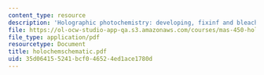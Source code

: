 ```yaml
---
content_type: resource
description: 'Holographic photochemistry: developing, fixinf and bleaching'
file: https://ol-ocw-studio-app-qa.s3.amazonaws.com/courses/mas-450-holographic-imaging-spring-2003/35d064155241bcf046524ed1ace1780d_holochemschematic.pdf
file_type: application/pdf
resourcetype: Document
title: holochemschematic.pdf
uid: 35d06415-5241-bcf0-4652-4ed1ace1780d
---
```

